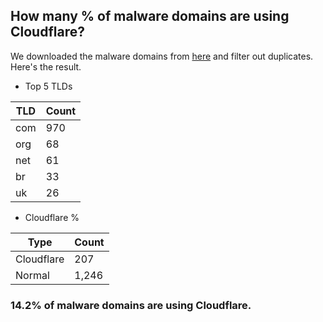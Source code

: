 ## How many % of malware domains are using Cloudflare?


We downloaded the malware domains from [here](https://urlhaus.abuse.ch) and filter out duplicates.
Here's the result.


[//]: # (start replacement)


- Top 5 TLDs

| TLD | Count |
| --- | --- |
| com | 970 |
| org | 68 |
| net | 61 |
| br | 33 |
| uk | 26 |


- Cloudflare %

| Type | Count |
| --- | --- |
| Cloudflare | 207 |
| Normal | 1,246 |


### 14.2% of malware domains are using Cloudflare.